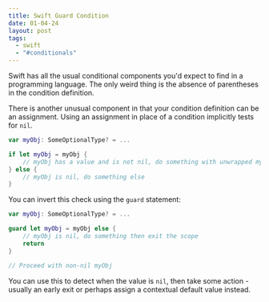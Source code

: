 ```yaml
---
title: Swift Guard Condition
date: 01-04-24
layout: post
tags:
  - swift
  - "#conditionals"
---
```

Swift has all the usual conditional components you'd expect to find in a programming language. The only weird thing is the absence of parentheses in the condition definition.

There is another unusual component in that your condition definition can be an assignment. Using an assignment in place of a condition implicitly tests for `nil`.

```Swift
var myObj: SomeOptionalType? = ...

if let myObj = myObj {
    // myObj has a value and is not nil, do something with unwrapped myObj
} else {
    // myObj is nil, do something else
}
```

You can invert this check using the `guard` statement:

```Swift
var myObj: SomeOptionalType? = ...

guard let myObj = myObj else {
    // myObj is nil, do something then exit the scope
    return
}

// Proceed with non-nil myObj
```

You can use this to detect when the value is `nil`, then take some action - usually an early exit or perhaps assign a contextual default value instead.

